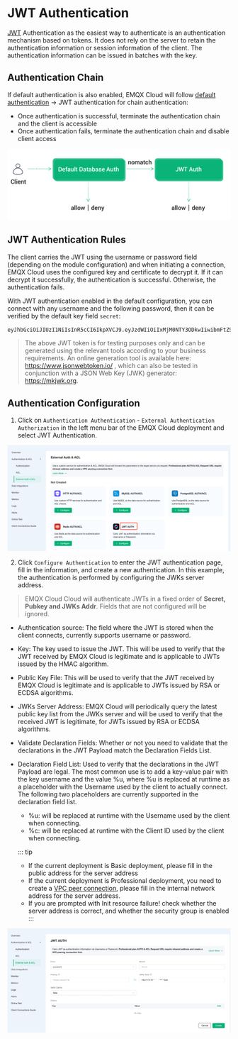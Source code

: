 # JWT Authentication

[JWT](https://jwt.io/) Authentication as the easiest way to authenticate is an authentication mechanism based on tokens. It does not rely on the server to retain the authentication information or session information of the client. The authentication information can be issued in batches with the key.

## Authentication Chain

If default authentication is also enabled, EMQX Cloud will follow [default authentication](./auth_dedicated.md) -> JWT authentication for chain authentication:

- Once authentication is successful, terminate the authentication chain and the client is accessible
- Once authentication fails, terminate the authentication chain and disable client access

![auth_chain](./_assets/jwt_auth_chain.png)

## JWT Authentication Rules

The client carries the JWT using the username or password field (depending on the module configuration) and when initiating a connection, EMQX Cloud uses the configured key and certificate to decrypt it. If it can decrypt it successfully, the authentication is successful. Otherwise, the authentication fails.

With JWT authentication enabled in the default configuration, you can connect with any username and the following password, then it can be verified by the default key field `secret`:

```bash
eyJhbGciOiJIUzI1NiIsInR5cCI6IkpXVCJ9.eyJzdWIiOiIxMjM0NTY3ODkwIiwibmFtZSI6IkVNUVggQ2xvdWQiLCJpYXQiOjE1MTYyMzkwMjJ9.wGxZTwkCZtYPzkS854aQ9WCnP8YGIQ_erFh5RIznhYk
```

> The above JWT token is for testing purposes only and can be generated using the relevant tools according to your business requirements. An online generation tool is available here: <https://www.jsonwebtoken.io/> , which can also be tested in conjunction with a JSON Web Key (JWK) generator: <https://mkjwk.org>.
## Authentication Configuration

1. Click on `Authentication Authentication` - `External Authentication Authorization` in the left menu bar of the EMQX Cloud deployment and select JWT Authentication.

![jwt_auth](./_assets/jwt_auth_en.png)

2. Click `Configure Authentication` to enter the JWT authentication page, fill in the information, and create a new authentication. In this example, the authentication is performed by configuring the JWKs server address.

> EMQX Cloud Cloud will authenticate JWTs in a fixed order of **Secret, Pubkey and JWKs Addr**. Fields that are not configured will be ignored.

- Authentication source: The field where the JWT is stored when the client connects, currently supports username or password.
- Key: The key used to issue the JWT. This will be used to verify that the JWT received by EMQX Cloud is legitimate and is applicable to JWTs issued by the HMAC algorithm.
- Public Key File: This will be used to verify that the JWT received by EMQX Cloud is legitimate and is applicable to JWTs issued by RSA or ECDSA algorithms.
- JWKs Server Address: EMQX Cloud will periodically query the latest public key list from the JWKs server and will be used to verify that the received JWT is legitimate, for JWTs issued by RSA or ECDSA algorithms.
- Validate Declaration Fields: Whether or not you need to validate that the declarations in the JWT Payload match the Declaration Fields List.
- Declaration Field List: Used to verify that the declarations in the JWT Payload are legal. The most common use is to add a key-value pair with the key username and the value %u, where %u is replaced at runtime as a placeholder with the Username used by the client to actually connect. The following two placeholders are currently supported in the declaration field list.
  - %u: will be replaced at runtime with the Username used by the client when connecting.
  - %c: will be replaced at runtime with the Client ID used by the client when connecting.

  ::: tip
  - If the current deployment is Basic deployment, please fill in the public address for the server address
  - If the current deployment is Professional deployment, you need to create a [VPC peer connection](./vpc_peering.md), please fill in the internal network address for the server address.
  - If you are prompted with Init resource failure! check whether the server address is correct, and whether the security group is enabled
  :::

![jwt_auth](./_assets/jwt_auth_info_en.jpeg)
